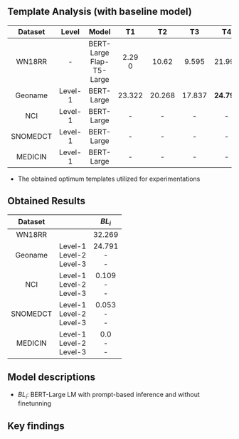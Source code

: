 

## Template Analysis (with baseline model)

| Dataset | Level | Model | T1 | T2 | T3 | T4 | T5 | T6 | T7 | T8 |
|:---:|:---:|:---:|:---:|:---:|:---:|:---:|:---:|:---:|:---:|:---:|
|WN18RR |-|BERT-Large<br>Flap-T5-Large| 2.29<br>0 | 10.62<br> | 9.595<br> | 21.992 | 5.079<br>| 21.915<br> | 9.906<br> | **32.269**<br>|
|Geoname|Level-1|BERT-Large| 23.322 | 20.268 | 17.837 | **24.791** | 12.505 | 15.676 | 3.752 | 20.988 |
| NCI|Level-1|BERT-Large| - |- | -  | - | **0.109** | 0.063 | 0.009  | 0.000 |
|SNOMEDCT|Level-1|BERT-Large |-|-|-|- | 0.048 | **0.053** | 0.001 | 0.004 |
|MEDICIN|Level-1|BERT-Large |-|-|-|- |  0.000 | 0.000 |  0.000 | 0.000 |

* The obtained optimum templates utilized for experimentations

## Obtained Results

| Dataset | | $BL_{i}$  |
|:---:|:---:|:---:|
|WN18RR | |32.269 |
|Geoname|Level-1<br>Level-2<br>Level-3|  24.791<br>-<br>- |
| NCI |Level-1<br>Level-2<br>Level-3 | 0.109<br>-<br>- | 
|SNOMEDCT|Level-1<br>Level-2<br>Level-3| 0.053<br>-<br>- | 
|MEDICIN|Level-1<br>Level-2<br>Level-3| 0.0<br>-<br>-| 

## Model descriptions

* $BL_{i}$: BERT-Large LM with prompt-based inference and without finetunning

## Key findings

